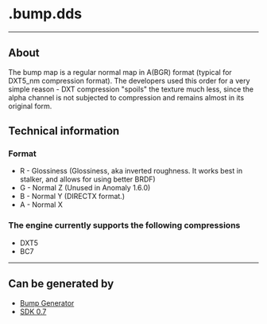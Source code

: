 # .bump.dds

___

## About

The bump map is a regular normal map in A(BGR) format (typical for DXT5_nm compression format). The developers used this order for a very simple reason - DXT compression "spoils" the texture much less, since the alpha channel is not subjected to compression and remains almost in its original form.

## Technical information

### Format

- R - Glossiness (Glossiness, aka inverted roughness. It works best in stalker, and allows for using better BRDF)
- G - Normal Z (Unused in Anomaly 1.6.0)
- B - Normal Y (DIRECTX format.)
- A - Normal X

### The engine currently supports the following compressions

- DXT5
- BC7

___

## Can be generated by

- [Bump Generator](../../modding-tools-and-resources/modding-tools/bump-generator.md)
- [SDK 0.7](../../sdk/index.html)
